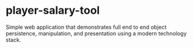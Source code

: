 # player-salary-tool
Simple web application that demonstrates full end to end object persistence, manipulation, and presentation using a modern technology stack.
